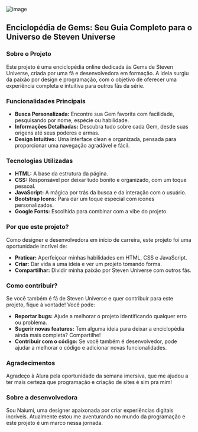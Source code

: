 ![image](https://github.com/user-attachments/assets/b69cbca9-40c6-4df4-9d02-ce1c10579caf)
## Enciclopédia de Gems: Seu Guia Completo para o Universo de Steven Universe 

### Sobre o Projeto
Este projeto é uma enciclopédia online dedicada às Gems de Steven Universe, criada por uma fã e desenvolvedora em formação. A ideia surgiu da paixão por design e programação, com o objetivo de oferecer uma experiência completa e intuitiva para outros fãs da série.

### Funcionalidades Principais
* **Busca Personalizada:** Encontre sua Gem favorita com facilidade, pesquisando por nome, espécie ou habilidade.
* **Informações Detalhadas:** Descubra tudo sobre cada Gem, desde suas origens até seus poderes e armas.
* **Design Intuitivo:** Uma interface clean e organizada, pensada para proporcionar uma navegação agradável e fácil.

### Tecnologias Utilizadas
* **HTML:** A base da estrutura da página.
* **CSS:** Responsável por deixar tudo bonito e organizado, com um toque pessoal.
* **JavaScript:** A mágica por trás da busca e da interação com o usuário.
* **Bootstrap Icons:** Para dar um toque especial com ícones personalizados.
* **Google Fonts:** Escolhida para combinar com a vibe do projeto.

### Por que este projeto?
Como designer e desenvolvedora em início de carreira, este projeto foi uma oportunidade incrível de:
* **Praticar:** Aperfeiçoar minhas habilidades em HTML, CSS e JavaScript.
* **Criar:** Dar vida a uma ideia e ver um projeto tomando forma.
* **Compartilhar:** Dividir minha paixão por Steven Universe com outros fãs.

### Como contribuir?
Se você também é fã de Steven Universe e quer contribuir para este projeto, fique à vontade! Você pode:
* **Reportar bugs:** Ajude a melhorar o projeto identificando qualquer erro ou problema.
* **Sugerir novas features:** Tem alguma ideia para deixar a enciclopédia ainda mais completa? Compartilhe!
* **Contribuir com o código:** Se você também é desenvolvedor, pode ajudar a melhorar o código e adicionar novas funcionalidades.

### Agradecimentos
Agradeço à Alura pela oportunidade da semana imersiva, que me ajudou a ter mais certeza que programação e criação de sites é sim pra mim!

### Sobre a desenvolvedora
Sou Naiumi, uma designer apaixonada por criar experiências digitais incríveis. Atualmente estou me aventurando no mundo da programação e este projeto é um marco nessa jornada. 

